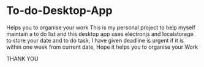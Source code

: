 # To-do-Desktop-App
Helps you to organise your work
This is my personal project to help myself maintain a to do list and this desktop app uses electronjs and localstorage to store your date and to do task,
I have given deadline is urgent if it is within one week from current date,
Hope it helps you to organise your Work

THANK YOU
